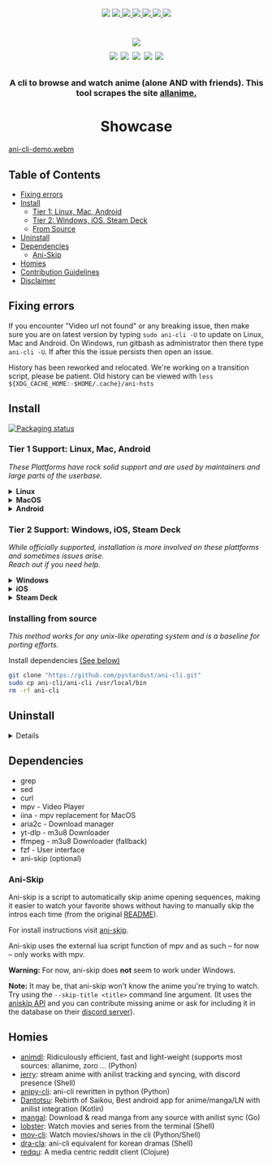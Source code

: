 <p align=center>
<br>
<a href="http://makeapullrequest.com"><img src="https://img.shields.io/badge/PRs-welcome-brightgreen.svg"></a>
<a href="#Linux"><img src="https://img.shields.io/badge/os-linux-brightgreen">
<a href="#MacOS"><img src="https://img.shields.io/badge/os-mac-brightgreen">
<a href="#Android"><img src="https://img.shields.io/badge/os-android-brightgreen">
<a href="#Windows"><img src="https://img.shields.io/badge/os-windows-yellowgreen">
<a href="#iOS"><img src="https://img.shields.io/badge/os-ios-yellow">
<a href="#Steam-deck"><img src="https://img.shields.io/badge/os-steamdeck-yellow">
<br>
<h1 align="center">
<a href="https://discord.gg/aqu7GpqVmR">
<img src="https://invidget.switchblade.xyz/aqu7GpqVmR">
</a>
<br>
<a href="https://github.com/port19x"><img src="https://img.shields.io/badge/lead-port19x-lightblue"></a>
<a href="https://github.com/CoolnsX"><img src="https://img.shields.io/badge/maintainer-CoolnsX-blue"></a>
<a href="https://github.com/justchokingaround"><img src="https://img.shields.io/badge/maintainer-justchokingaround-blue"></a>
<a href="https://github.com/Derisis13"><img src="https://img.shields.io/badge/maintainer-Derisis13-blue"></a>
<a href="https://github.com/71zenith"><img src="https://img.shields.io/badge/maintainer-71zenith-blue"></a>

</p>

<h3 align="center">
A cli to browse and watch anime (alone AND with friends). This tool scrapes the site <a href="https://allanime.to/">allanime.</a>
</h3>
	
<h1 align="center">
	Showcase
</h1>

[ani-cli-demo.webm](https://user-images.githubusercontent.com/44473782/224679247-0856e652-f187-4865-bbcf-5a8e5cf830da.webm)

## Table of Contents

- [Fixing errors](#fixing-errors)
- [Install](#install)
  - [Tier 1: Linux, Mac, Android](#tier-1-support-linux-mac-android)
  - [Tier 2: Windows, iOS, Steam Deck](#tier-2-support-windows-ios-steam-deck)
  - [From Source](#installing-from-source)
- [Uninstall](#uninstall)
- [Dependencies](#dependencies-1)
  - [Ani-Skip](#ani-skip)
- [Homies](#homies)
- [Contribution Guidelines](./CONTRIBUTING.md)
- [Disclaimer](./disclaimer.md)

## Fixing errors

If you encounter "Video url not found" or any breaking issue, then make sure you are on latest version by typing
`sudo ani-cli -U` to update on Linux, Mac and Android. On Windows, run gitbash as administrator then there type `ani-cli -U`.
If after this the issue persists then open an issue.

History has been reworked and relocated. We're working on a transition script, please be patient. Old history can be viewed with `less ${XDG_CACHE_HOME:-$HOME/.cache}/ani-hsts`

## Install

[![Packaging status](https://repology.org/badge/vertical-allrepos/ani-cli.svg?minversion=4.0)](https://repology.org/project/ani-cli/versions)

### Tier 1 Support: Linux, Mac, Android

*These Plattforms have rock solid support and are used by maintainers and large parts of the userbase.*

<details><summary><b>Linux</b></summary>

#### Native Packages

*Native packages have a more robust update cycle, but sometimes they are slow to upgrade. \
If the one for your platform is up-to-date we suggest going with it.*

<details><summary>Debian unstable</summary>

```sh
sudo apt install ani-cli
```
</details>

<details><summary>Fedora</summary>

To install mpv (and vlc) you need _RPM Fusion free_ enabled. Simply follow the instructions here: https://rpmfusion.org/Configuration
To be able to install syncplay, you'll need to enable this copr repo (instructions included): https://copr.fedorainfracloud.org/coprs/batmanfeynman/syncplay/.

To install ani-cli:
```sh
sudo dnf copr enable derisis13/ani-cli
sudo dnf install ani-cli
```
*If for your distro uses rpm and you would like to see a native package, open an issue.*

</details><details><summary>Arch</summary>

Build and install from the AUR:
```sh
yay -S ani-cli
```
Also consider `ani-cli-git`

</details><details><summary>Gentoo</summary>

Build and install from the GURU:
```sh
sudo eselect repository enable guru
sudo emaint sync -r guru
sudo emerge -a ani-cli
```
Consider using the 9999 ebuild.
```sh
sudo emerge -a =app-misc/ani-cli-9999
```

</details><details><summary>OpenSuse</summary>

On Suse the provided MPV and VLC packages are missing features that are used by ani-cli. The only required is the "Only Essentials" repository which has versions for each Suse release.
You can find instructions on this [here](https://en.opensuse.org/Additional_package_repositories#Packman).

To add the ani-cli copr repo, update then install ani-cli run (on both versions):
```sh
zypper addrepo https://download.copr.fedorainfracloud.org/results/derisis13/ani-cli/opensuse-tumbleweed-x86_64/ ani-cli
zypper dup
zypper install ani-cli
```
You'll get a warning about `Signature verification failed [4-Signatures public key is not available]` but this can be ignored from the prompt.

*Note: package is noarch, so any architecture should work, even though the repo is labelled x86-64*

</details></details><details><summary><b>MacOS</b></summary>

Install dependencies [(See below)](#dependencies-1)

Install [HomeBrew](https://docs.brew.sh/Installation) if not installed.

```sh
git clone "https://github.com/pystardust/ani-cli.git" && cd ./ani-cli
cp ./ani-cli "$(brew --prefix)"/bin
cd .. && rm -rf ./ani-cli
```

*To install (with Homebrew) the dependencies required on Mac OS, you can run:*

```sh
brew install curl grep aria2 ffmpeg git fzf yt-dlp && \
brew install --cask iina
```
*Why iina and not mpv? Drop-in replacement for mpv for MacOS. Integrates well with OSX UI. Excellent support for M1. Open Source.*

</details><details><summary><b>Android</b></summary>

Install termux [(Guide)](https://termux.com/)

#### Termux package

```sh
pkg up -y
pkg install ani-cli
```
If you're using Android 14 make sure to run this due to [#1206](https://github.com/pystardust/ani-cli/issues/1206):
```sh
pkg install termux-am
```

For players you can use the apk (playstore/fdroid) versions of mpv and vlc. Note that these cannot be checked from termux so a warning is generated when checking dependencies.

</details>

### Tier 2 Support: Windows, iOS, Steam Deck

*While officially supported, installation is more involved on these plattforms and sometimes issues arise. \
Reach out if you need help.*

<details><summary><b>Windows</b></summary>

*ani-cli needs a posix shell and the current way is git bash. Unfortunately fzf can't run in git bash's default terminal. The solution is to use git bash in windows terminal*

First, you'll need windows terminal preview. [(Install)](https://apps.microsoft.com/store/detail/windows-terminal-preview/9N8G5RFZ9XK3?hl=de-at&gl=at&rtc=1)

Then make sure git bash is installed. [(Install)](https://git-scm.com/download/win) It needs to be added to windows terminal [(Instructions)](https://stackoverflow.com/questions/56839307/adding-git-bash-to-the-new-windows-terminal)

The following steps and ani-cli need to be run from git bash in windows terminal.

```sh
scoop bucket add extras
scoop install ani-cli
```

#### Dependencies

All dependencies can be installed with scoop (from the extras bucket), however some users experienced that installed programs aren't always added to the path. If this happens installing from winget instead usually works.

Note that curl can cause issues.
ani-cli has been tested unsuccessfully with curl `7.83.1` and successfully with `7.86.0`.
If you run into issues, try the scoop install or grab the newest curl you can find.

</details><details><summary><b>iOS</b></summary>

Install iSH and VLC from the app store.

Make sure apk is updated using
```apk update; apk upgrade```
then run this:
```sh
apk add grep sed curl fzf git aria2 ncurses
apk add ffmpeg
git clone https://github.com/pystardust/ani-cli ~/.ani-cli
cp ~/.ani-cli/ani-cli /usr/local/bin/ani-cli
chmod +x /usr/local/bin/ani-cli
rm -rf ~/.ani-cli
```
note that downloading is going to be very slow. This is an iSH issue, not an ani-cli issue.
</details>

<details><summary><b>Steam Deck</b></summary>

#### Copypaste script:

* Switch to Desktop mode (`STEAM` Button > Power > Switch to Desktop)
* Open `Konsole` (Steam Deck Icon in bottom left corner > System > Konsole)
* Copy the script, paste it in the CLI and press Enter("A" button on Steam Deck)

```sh
[ ! -d ~/.local/bin ] && mkdir ~/.local/bin && echo "export PATH=$HOME/.local/bin:\$PATH" >> ".$(echo $SHELL | sed -nE "s|.*/(.*)\$|\1|p")rc"

git clone --depth 1 https://github.com/junegunn/fzf.git ~/.fzf
~/.fzf/install

mkdir ~/.aria2c
curl -o ~/.aria2c/aria2-1.36.0.tar.bz2 https://github.com/q3aql/aria2-static-builds/releases/download/v1.36.0/aria2-1.36.0-linux-gnu-64bit-build1.tar.bz2
tar xvf ~/.aria2c/aria2-1.36.0.tar.bz2 -C ~/.aria2c/
cp ~/.aria2c/aria2-1.36.0-linux-gnu-64bit-build1/aria2c ~/.local/bin/
chmod +x ~/.local/bin/aria2c

curl -L https://github.com/yt-dlp/yt-dlp/releases/latest/download/yt-dlp -o ~/.local/bin/yt-dlp
chmod +x ~/.local/bin/yt-dlp

git clone https://github.com/pystardust/ani-cli.git ~/.ani-cli
cp ~/.ani-cli/ani-cli ~/.local/bin/

flatpak install io.mpv.Mpv
```
press enter("A" button on Steam Deck) on questions

#### Installation in steps:

##### Install mpv (Flatpak version):

```sh
flatpak install io.mpv.Mpv
```
press enter("A" button on Steam Deck) on questions

##### Install [fzf](https://github.com/junegunn/fzf):

```sh
git clone --depth 1 https://github.com/junegunn/fzf.git ~/.fzf
~/.fzf/install
```
press enter("A" button on Steam Deck) on questions

##### Make a ~/.local/bin folder if doesn't exist and add it to $PATH

```sh
[ ! -d ~/.local/bin ] && mkdir ~/.local/bin && echo "export PATH=$HOME/.local/bin:\$PATH" >> ".$(echo $SHELL | sed -nE "s|.*/(.*)\$|\1|p")rc"
```

##### Install [aria2](https://github.com/aria2/aria2) (needed for download feature only):

```sh
mkdir ~/.aria2c
curl -o ~/.aria2c/aria2-1.36.0.tar.bz2 https://github.com/q3aql/aria2-static-builds/releases/download/v1.36.0/aria2-1.36.0-linux-gnu-64bit-build1.tar.bz2
tar xvf ~/.aria2c/aria2-1.36.0.tar.bz2 -C ~/.aria2c/
cp ~/.aria2c/aria2-1.36.0-linux-gnu-64bit-build1/aria2c ~/.local/bin/
chmod +x ~/.local/bin/aria2c
```

##### Install [yt-dlp](https://github.com/yt-dlp/yt-dlp) (needed for download feature only):

```sh
curl -L https://github.com/yt-dlp/yt-dlp/releases/latest/download/yt-dlp -o ~/.local/bin/yt-dlp
chmod +x ~/.local/bin/yt-dlp
```

##### Install ani-cli:

```sh
git clone https://github.com/pystardust/ani-cli.git ~/.ani-cli
cp ~/.ani-cli/ani-cli ~/.local/bin/
```

##### Optional: add desktop entry:

```
echo '[Desktop Entry]
Encoding=UTF-8
Type=Application
Exec=konsole -e $HOME/.local/bin/ani-cli
Name=ani-cli' > ~/.local/share/applications/ani-cli.desktop
```
The .desktop entry will allow to start ani-cli in Konsole directly from "Gaming Mode"
In Steam Desktop app:
`Add game` > `Add a non-steam game` > tick a box for `ani-cli` > `Add selected programs`
*Note: Konsole window size bugs out if launched from "Gaming Mode".*
*Note: this is not working the way it should yet.*
</details>

### Installing from source

*This method works for any unix-like operating system and is a baseline for porting efforts.*

Install dependencies [(See below)](#dependencies-1)

```sh
git clone "https://github.com/pystardust/ani-cli.git"
sudo cp ani-cli/ani-cli /usr/local/bin
rm -rf ani-cli
```

## Uninstall

<details>

* apt:
```sh
sudo apt remove ani-cli
# to remove the repository from apt
sudo rm -f /etc/apt/trusted.gpg.d/ani-cli.asc /etc/apt/sources.list.d/ani-cli-debian.list
```
* dnf:
```sh
sudo dnf remove ani-cli      # for ani-cli
# disable the repo in dnf
dnf copr disable derisis13/ani-cli
```
You might want to uninstall RPM fusion if you don't use it otherwise
* zypper:
```sh
zypper remove ani-cli
zypper removerepo ani-cli
```
You might want to remove `packman-essentials` if you don't need it otherwise
* AUR:
```sh
yay -R ani-cli
```
* Scoop:
```sh
scoop uninstall ani-cli
```
* Linux:
```sh
sudo rm "/usr/local/bin/ani-cli"
```
* Mac:
```sh
rm "$(brew --prefix)/bin/ani-cli"
```
* Windows:
In **Git Bash** run (as administrator):
```sh
rm "/usr/bin/ani-cli"
```
* Termux package
```sh
pkg remove ani-cli
```
* Android:
```sh
rm "$PREFIX/bin/ani-cli"
```
* Steam Deck
```sh
rm "~/.local/bin/ani-cli"
rm -rf ~/.ani-cli
```
optionally: remove dependencies:
```sh
rm ~/.local/bin/aria2c
rm ~/.local/bin/yt-dlp
rm -rf "~/.aria2"
rm -rf "~/.fzf"
flatpak uninstall io.mpv.Mpv
```
* iOS
```
rm -rf /usr/local/bin/ani-cli
```
To uninstall other dependencies:
```
apk del grep sed curl fzf git aria2 ffmpeg ncurses
```

</details>

## Dependencies

- grep
- sed
- curl
- mpv - Video Player
- iina - mpv replacement for MacOS
- aria2c - Download manager
- yt-dlp - m3u8 Downloader
- ffmpeg - m3u8 Downloader (fallback)
- fzf - User interface
- ani-skip (optional)

### Ani-Skip

Ani-skip is a script to automatically skip anime opening sequences, making it easier to watch your favorite shows without having to manually skip the intros each time (from the original [README](https://github.com/synacktraa/ani-skip/tree/master#a-script-to-automatically-skip-anime-opening-sequences-making-it-easier-to-watch-your-favorite-shows-without-having-to-manually-skip-the-intros-each-time)).

For install instructions visit [ani-skip](https://github.com/synacktraa/ani-skip).

Ani-skip uses the external lua script function of mpv and as such – for now – only works with mpv.

**Warning:** For now, ani-skip does **not** seem to work under Windows.

**Note:** It may be, that ani-skip won't know the anime you're trying to watch. Try using the `--skip-title <title>` command line argument. (It uses the [aniskip API](https://github.com/lexesjan/typescript-aniskip-extension/tree/main/src/api/aniskip-http-client) and you can contribute missing anime or ask for including it in the database on their [discord server](https://discord.com/invite/UqT55CbrbE)).

## Homies

* [animdl](https://github.com/justfoolingaround/animdl): Ridiculously efficient, fast and light-weight (supports most sources: allanime, zoro ... (Python)
* [jerry](https://github.com/justchokingaround/jerry): stream anime with anilist tracking and syncing, with discord presence (Shell)
* [anipy-cli](https://github.com/sdaqo/anipy-cli): ani-cli rewritten in python (Python)
* [Dantotsu](https://github.com/rebelonion/Dantotsu): Rebirth of Saikou, Best android app for anime/manga/LN with anilist integration (Kotlin)
* [mangal](https://github.com/metafates/mangal): Download & read manga from any source with anilist sync (Go)
* [lobster](https://github.com/justchokingaround/lobster): Watch movies and series from the terminal (Shell)
* [mov-cli](https://github.com/mov-cli/mov-cli): Watch movies/shows in the cli (Python/Shell)
* [dra-cla](https://github.com/CoolnsX/dra-cla): ani-cli equivalent for korean dramas (Shell)
* [redqu](https://github.com/port19x/redqu):  A media centric reddit client (Clojure)
